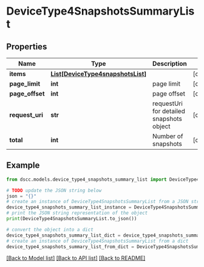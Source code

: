 # DeviceType4SnapshotsSummaryList


## Properties

Name | Type | Description | Notes
------------ | ------------- | ------------- | -------------
**items** | [**List[DeviceType4snapshotsList]**](DeviceType4snapshotsList.md) |  | [optional] 
**page_limit** | **int** | page limit | [optional] 
**page_offset** | **int** | page offset | [optional] 
**request_uri** | **str** | requestUri for detailed snapshots object | [optional] 
**total** | **int** | Number of snapshots | [optional] 

## Example

```python
from dscc.models.device_type4_snapshots_summary_list import DeviceType4SnapshotsSummaryList

# TODO update the JSON string below
json = "{}"
# create an instance of DeviceType4SnapshotsSummaryList from a JSON string
device_type4_snapshots_summary_list_instance = DeviceType4SnapshotsSummaryList.from_json(json)
# print the JSON string representation of the object
print(DeviceType4SnapshotsSummaryList.to_json())

# convert the object into a dict
device_type4_snapshots_summary_list_dict = device_type4_snapshots_summary_list_instance.to_dict()
# create an instance of DeviceType4SnapshotsSummaryList from a dict
device_type4_snapshots_summary_list_from_dict = DeviceType4SnapshotsSummaryList.from_dict(device_type4_snapshots_summary_list_dict)
```
[[Back to Model list]](../README.md#documentation-for-models) [[Back to API list]](../README.md#documentation-for-api-endpoints) [[Back to README]](../README.md)


